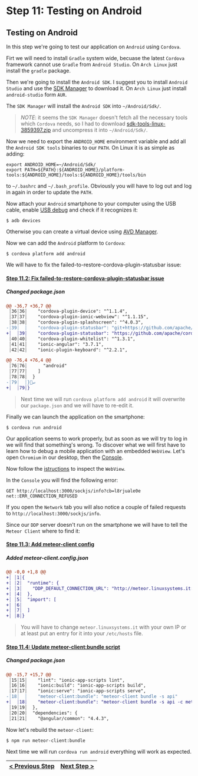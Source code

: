 # Step 11: Testing on Android

## Testing on Android

In this step we're going to test our application on `Android` using `Cordova`.

Firt we will need to install `Gradle` system wide, becuase the latest `Cordova` framework cannot use `Gradle` from `Android Studio`. On `Arch Linux` just install the `gradle` package.

Then we're going to install the `Android SDK`. I suggest you to install `Android Studio` and use the [SDK Manager](https://developer.android.com/studio/intro/update.html#sdk-manager) to download it. On `Arch Linux` just install `android-studio`
form `AUR`.

The `SDK Manager` will install the `Android SDK` into ```~/Android/Sdk/```.

> *NOTE*: it seems the `SDK Manager` doesn't fetch all the necessary tools which `Cordova` needs, so I had to download [sdk-tools-linux-3859397.zip](https://developer.android.com/studio/index.html) and uncompress it into ```~/Android/Sdk/```.

Now we need to export the `ANDROID_HOME` environment variable and add all the `Android SDK tools` binaries to our `PATH`. On Linux it is as simple as adding:

```
export ANDROID_HOME=~/Android/Sdk/
export PATH=${PATH}:${ANDROID_HOME}/platform-tools:${ANDROID_HOME}/tools:${ANDROID_HOME}/tools/bin
```

to ```~/.bashrc``` and ```~/.bash_profile```. Obviously you will have to log out and log in again in order to update the `PATH`.

Now attach your `Android` smartphone to your computer using the USB cable, enable [USB debug](https://developer.android.com/studio/debug/dev-options.html) and check if it recognizes it:

    $ adb devices

Otherwise you can create a virtual device using [AVD Manager](https://developer.android.com/studio/run/managing-avds.html).

Now we can add the `Android` platform to `Cordova`:

    $ cordova platform add android

We will have to fix the failed-to-restore-cordova-plugin-statusbar issue:

[{]: <helper> (diffStep "11.2")

#### [Step 11.2: Fix failed-to-restore-cordova-plugin-statusbar issue](https://github.com/Urigo/Ionic2CLI-Meteor-WhatsApp/commit/033887b9)

##### Changed package.json
```diff
@@ -36,7 +36,7 @@
 ┊36┊36┊    "cordova-plugin-device": "^1.1.4",
 ┊37┊37┊    "cordova-plugin-ionic-webview": "^1.1.15",
 ┊38┊38┊    "cordova-plugin-splashscreen": "^4.0.3",
-┊39┊  ┊    "cordova-plugin-statusbar": "git+https://github.com/apache/cordova-plugin-statusbar.git",
+┊  ┊39┊    "cordova-plugin-statusbar": "https://github.com/apache/cordova-plugin-statusbar.git",
 ┊40┊40┊    "cordova-plugin-whitelist": "^1.3.1",
 ┊41┊41┊    "ionic-angular": "3.7.1",
 ┊42┊42┊    "ionic-plugin-keyboard": "^2.2.1",
```
```diff
@@ -76,4 +76,4 @@
 ┊76┊76┊      "android"
 ┊77┊77┊    ]
 ┊78┊78┊  }
-┊79┊  ┊}🚫↵
+┊  ┊79┊}
```

[}]: #

> Next time we will run `cordova platform add android` it will overwrite our `package.json` and we will have to re-edit it.

Finally we can launch the application on the smartphone:

    $ cordova run android

Our application seems to work properly, but as soon as we will try to log in we will find that something's wrong. To discover what we will first have to learn how to debug a mobile application with an embedded `WebView`.
Let's open `Chromium` in our desktop, then the [Console](https://developers.google.com/web/tools/chrome-devtools/console/#opening_the_console).

Now follow the [istructions](https://developers.google.com/web/tools/chrome-devtools/remote-debugging/) to inspect the `WebView`.

In the `Console` you will find the following error:

```
GET http://localhost:3000/sockjs/info?cb=l8rjuale0e net::ERR_CONNECTION_REFUSED
```

If you open the `Network` tab you will also notice a couple of failed requests to ```http://localhost:3000/sockjs/info```.

Since our `DDP` server doesn't run on the smartphone we will have to tell the `Meteor Client` where to find it:

[{]: <helper> (diffStep "11.3")

#### [Step 11.3: Add meteor-client config](https://github.com/Urigo/Ionic2CLI-Meteor-WhatsApp/commit/7e4b7d0e)

##### Added meteor-client.config.json
```diff
@@ -0,0 +1,8 @@
+┊ ┊1┊{
+┊ ┊2┊  "runtime": {
+┊ ┊3┊    "DDP_DEFAULT_CONNECTION_URL": "http://meteor.linuxsystems.it:3000"
+┊ ┊4┊  },
+┊ ┊5┊  "import": [
+┊ ┊6┊
+┊ ┊7┊  ]
+┊ ┊8┊}
```

[}]: #

> You will have to change `meteor.linuxsystems.it` with your own IP or at least put an entry for it into your `/etc/hosts` file.

[{]: <helper> (diffStep "11.4")

#### [Step 11.4: Update meteor-client:bundle script](https://github.com/Urigo/Ionic2CLI-Meteor-WhatsApp/commit/f090eb08)

##### Changed package.json
```diff
@@ -15,7 +15,7 @@
 ┊15┊15┊    "lint": "ionic-app-scripts lint",
 ┊16┊16┊    "ionic:build": "ionic-app-scripts build",
 ┊17┊17┊    "ionic:serve": "ionic-app-scripts serve",
-┊18┊  ┊    "meteor-client:bundle": "meteor-client bundle -s api"
+┊  ┊18┊    "meteor-client:bundle": "meteor-client bundle -s api -c meteor-client.config.json"
 ┊19┊19┊  },
 ┊20┊20┊  "dependencies": {
 ┊21┊21┊    "@angular/common": "4.4.3",
```

[}]: #

Now let's rebuild the `meteor-client`:

    $ npm run meteor-client:bundle

Next time we will run `cordova run android` everything will work as expected.

[{]: <helper> (navStep nextRef="https://angular-meteor.com/tutorials/whatsapp2/ionic/google-maps" prevRef="https://angular-meteor.com/tutorials/whatsapp2/ionic/filter-and-pagination")

| [< Previous Step](https://angular-meteor.com/tutorials/whatsapp2/ionic/filter-and-pagination) | [Next Step >](https://angular-meteor.com/tutorials/whatsapp2/ionic/google-maps) |
|:--------------------------------|--------------------------------:|

[}]: #

